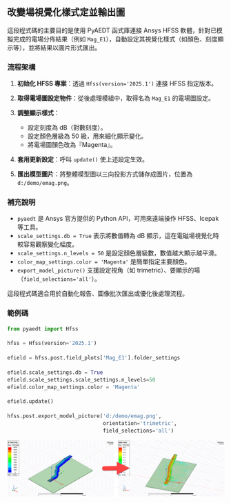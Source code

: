 改變場視覺化樣式定並輸出圖
---

這段程式碼的主要目的是使用 PyAEDT 函式庫連接 Ansys HFSS 軟體，針對已模擬完成的電場分佈結果（例如 `Mag_E1`），自動設定其視覺化樣式（如顏色、刻度顯示等），並將結果以圖片形式匯出。

### 流程架構

1. **初始化 HFSS 專案**：透過 `Hfss(version='2025.1')` 連接 HFSS 指定版本。
2. **取得電場圖設定物件**：從後處理模組中，取得名為 `Mag_E1` 的電場圖設定。
3. **調整顯示樣式**：

   * 設定刻度為 dB（對數刻度）。
   * 設定顏色層級為 50 級，用來細化顯示變化。
   * 將電場圖顏色改為『Magenta』。
4. **套用更新設定**：呼叫 `update()` 使上述設定生效。
5. **匯出模型圖片**：將整體模型圖以三向投影方式儲存成圖片，位置為 `d:/demo/emag.png`。

### 補充說明

* `pyaedt` 是 Ansys 官方提供的 Python API，可用來遠端操作 HFSS、Icepak 等工具。
* `scale_settings.db = True` 表示將數值轉為 dB 顯示，這在電磁場視覺化時較容易觀察變化幅度。
* `scale_settings.n_levels = 50` 是設定顏色層級數，數值越大顯示越平滑。
* `color_map_settings.color = 'Magenta'` 是簡單指定主要顏色。
* `export_model_picture()` 支援設定視角（如 trimetric）、要顯示的場（`field_selections='all'`）。

這段程式碼適合用於自動化報告、圖像批次匯出或優化後處理流程。

### 範例碼

```python
from pyaedt import Hfss

hfss = Hfss(version='2025.1')

efield = hfss.post.field_plots['Mag_E1'].folder_settings

efield.scale_settings.db = True
efield.scale_settings.scale_settings.n_levels=50
efield.color_map_settings.color = 'Magenta'

efield.update()

hfss.post.export_model_picture('d:/demo/emag.png', 
                               orientation='trimetric', 
                               field_selections='all')
```

![2025-05-17_06-25-45](/assets/2025-05-17_06-25-45.png)
